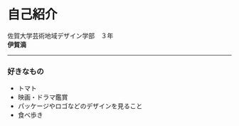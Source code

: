 # 自己紹介
 
佐賀大学芸術地域デザイン学部　３年  
**伊賀滴**　　
___    

###  好きなもの
* トマト
* 映画・ドラマ鑑賞
* パッケージやロゴなどのデザインを見ること
* 食べ歩き


